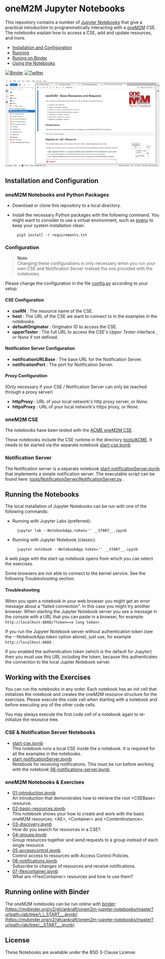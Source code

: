 # oneM2M Jupyter Notebooks
This repository contains a number of [Jupyter Notebooks](https://jupyter.org) that give a practical introduction to programmatically interacting with a [oneM2M](http://www.onem2m.org) CSE. The notebooks explain how to access a  CSE, add and update resources, and more.

- [Installation and Configuration](#installation)  
- [Running](#running)
- [Runing on Binder](#binder)  
- [Using the Notebooks](#using)  


[![Binder](https://mybinder.org/badge_logo.svg)](https://mybinder.org/v2/gh/ankraft/onem2m-jupyter-notebooks/master?urlpath=lab/tree/__START__.ipynb)
[![Twitter](https://img.shields.io/twitter/url/https/twitter.com/acmeCSE.svg?style=social&label=%40acmeCSE)](https://twitter.com/acmeCSE)


![images/jupyter-lab.jpg](images/jupyter-lab.jpg)

<a name="installation"></a>
## Installation and Configuration

### oneM2M Notebooks and Python Packages

- Download or clone this repository to a local directory.
- Install the necessary Python packages with the following command. You might want to consider to use a virtual environment, such as [pyenv](https://github.com/pyenv/pyenv) to keep your system installation clean.


		pip3 install -r requirements.txt


### Configuration

> **Note**  
> Changing these configurations is only necessary when you run your own CSE and Notification Server instead the one provided with the notebooks.

Please change the configuration in the file [config.py](config.py) according to your setup.

#### CSE Configuration
- **cseRN** : The resource name of the CSE.
- **host** : The URL of the CSE we want to connect to in the examples in the notebooks.
- **defaultOriginator** : Originator ID to access the CSE.
- **upperTester** : The full URL to access the CSE's *Upper Tester* interface , or *None* if not defined.

#### Notification Server Configuration
- **notificationURLBase** : The base URL for the Notification Server.
- **notificationPort** : The port for Notification Server.

#### Proxy Configuration
(Only necessary if your CSE / Notification Server can only be reached through a proxy server)

- **httpProxy** : URL of your local network's http proxy server, or *None*.
- **httpsProxy** : URL of your local network's https proxy, or *None*.


### oneM2M CSE
The notebooks have been tested with the [ACME oneM2M CSE](https://github.com/ankraft/ACME-oneM2M-CSE). 

These notebooks include the CSE runtime in the directory [tools/ACME](tools/ACME). It needs to be started via the separate notebook [start-cse.ipynb](start-cse.ipynb)

### Notification Server
The Notification server is a separate notebook [start-notificationServer.ipynb](start-notificationServer.ipynb) that implements a simple notification server. The executable script can be found here: [tools/NotificationServer/NotificationServer.py](tools/NotificationServer/NotificationServer.py) .


<a name="running"></a>
## Running the Notebooks

The local installation of Jupyter Notebooks can be run with one of the following commands:

- Running with Jupyter Labs (preferred):

		jupyter lab --NotebookApp.token='' __START__.ipynb

- Running with Jupyter Notebook (classic):

		jupyter notebook --NotebookApp.token='' __START__.ipynb

A web page with the start-up notebook opens from which you can select the exercises.

Some browsers are not able to connect to the kernel service. See the following *Troubleshooting* section.


#### Troubleshooting
When you open a notebook in your web browser you might get an error message about a "failed connection". In this case you might try another browser. When starting the Jupyter Notebook server you see a message in the console with a URL that you can paste in a browser, for example: ``http://localhost:8888/?token=<a long token>`` .


If you run the Jupyter Notebook server without authentication token (see the *--NotebookApp.token* option above), just use, for example ``http://localhost:8888`` .

If you enabled the authentication token (which is the default for Jupyter) then you must use this URL including the token, because this authenticates the connection to the local Jupiter Notebook server.


<a name="using"></a>
## Working with the Exercises
 

You can run the notebooks in any order. Each notebook has an *init* cell that initializes the notebook and creates the oneM2M resource structure for the exercises. Please execute this code cell when starting with a notebook and before executing any of the other code cells.

You may always execute the first code cell of a notebook again to re-initialize the resource tree.

### CSE & Notification Server Notebooks
- [start-cse.ipynb](start-cse.ipynb)  
This notebook runs a local CSE inside the a notebook. It is required for all the examples in the notebooks.
- [start-notificationServer.ipynb](start-notificationServer.ipynb)  
Notebook for receiving notifications. This must be run before working with the notebook [06-notifications-server.ipynb](06-notifications-server.ipynb).

### oneM2M Notebooks & Exercises
- [01-introduction.ipynb](01-introduction.ipynb)  
An introduction that demonstrates how to retrieve the root &lt;CSEBase> resource.
- [02-basic-resources.ipynb](02-basic-resources.ipynb)  
This notebook shows your how to create and work with the basic oneM2M resources: &lt;AE>, &lt;Container> and &lt;ContentInstance>.
- [03-discovery.ipynb](03-discovery.ipynb)  
How do you search for resources in a CSE?.
- [04-groups.ipynb](04-groups.ipynb)  
Group resources together and send requests to a group instead of each single resource.
- [05-accesscontrol.ipynb](05-accesscontrol.ipynb)  
Control access to resources with Access Control Policies.
- [06-notifications.ipynb](06-notifications.ipynb)  
Subscribe to changes of resources and receive notifications.
- [07-flexcontainer.ipynb](07-flexcontainer.ipynb)  
What are &lt;FlexContainer> resources and how to use them?


<a name="binder"></a>
## Running online with Binder
The oneM2M notebooks can be run online with [binder](https://mybinder.org):  
[https://mybinder.org/v2/gh/ankraft/onem2m-jupyter-notebooks/master?urlpath=lab/tree/\_\_START__.ipynb](https://mybinder.org/v2/gh/ankraft/onem2m-jupyter-notebooks/master?urlpath=lab/tree/__START__.ipynb)



## License

These Notebooks are available under the BSD 3-Clause License.

